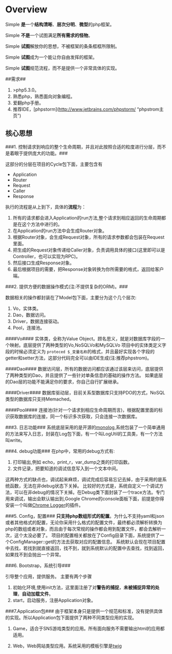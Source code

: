 # Overview #

Simple **是**一个**结构清晰**、**层次分明**、**微型**的php框架。  

Simple **不是**一个试图满足**所有需求的怪物**。  

Simple **试图**解放你的思想，不被框架的条条框框所限制。  

Simple **试图**成为一个能让你自由发挥的框架。

Simple **试图**规范流程，而不是提供一个非常具体的实现。

##需求##


1. \>php5.3.0。
2. 熟悉php，熟悉面向对象编程。
3. 爱翻php手册。
4. 推荐IDE，[phpstorm](http://www.jetbrains.com/phpstorm/ “phpstrom主页”)



## 核心思想 ##


###1. 控制请求到响应的整个生命周期，并且对此按照合适的粒度进行分层，而不是着眼于提供庞大的功能。###

这部分的分层在项目的Cycle包下面，主要包含有

- Application
- Router
- Request
- Caller
- Response

执行的流程是从上到下，具体的**流程**为：

1. 所有的请求都会进入Application的run方法,整个请求到相应返回的生命周期都是在这个方法中进行的。
2. 在Application的run方法中会生成Router对象。
3. 根据Router对象，会生成Request对象，所有的请求参数都会包装在Request里面。
4. 把生成的Request对象传递给Caller对象，负责调用具体的接口(这里即可以是Controller，也可以实现为RPC)。
5. 然后接口生成Response对象。
6. 最后根据项目的需要，把Response对象转换为你所需要的格式，返回给客户端。

###2. 提供方便的数据操作模式(注:不提供复杂的ORM)。###

数据相关的操作都封装在了Model包下面，主要分为这个几个层次: 

1. Vo，实体类。
2. Dao，数据访问。
3. Driver，数据连接驱动。
4. Pool，连接池。

####Vo####
实体类，全称为Value Object。顾名思义，就是对数据库字段的一个映射。底层提供了两种类型的Vo,NoSQLVo和MySQLVo
项目中的实体类定义字段的时候必须定义为 ` proteced $_变量名称 `的格式，并且最好实现各个字段的getter和setter方法，这部分代码完全可以由IDE生成(注:推荐phpstrom)。

####Dao####
数据访问层，所有的数据访问都应该通过该层来访问，底层提供了两种类型的Dao，并且提供了一些针对单条信息的基础的操作方法。 如果底层的Dao层的功能不能满足你的要求，你自己自行扩展继承。

####Driver####
数据库驱动层，目前关系型数据库只支持PDO的方式，NoSQL类型的数据库只支持Memached。

####Pool####
连接池(针对一个请求到相应生命周期而言)，根据配置里面的标识获取数据库的连接，同一个标识多次获取，只会连接一次数据库。

###3. 日志功能###
系统底层采用的是开源的[monolog](https://github.com/Seldaek/monolog),系统包装了一个简单通用的方法来写入日志，封装在Log包下面，有一个叫LogUtil的工具类，有一个方法叫write。

###4. debug功能###
在php中，常用的debug方式有:

1. 打印输出,例如 echo，print_r，var_dump之类的打印函数。
2. 文件记录，把要知道的调试信息写入到一个文本中间。

这两种方式的缺点也，调试起来麻烦，调试完成后容易忘记去掉，由于采用的是系统函数，无法在非debug状态下关掉。
比较好的方式是，系统自定义一个调试方法，可以在非debug的情况下关掉。在Debug类下面封装了一个trace方法。专门用来调试，输出会默认输出到,Google Chrome的console面板下面，前提是你得安装一个叫做[Chrome Logger](https://chrome.google.com/webstore/detail/chrome-logger/noaneddfkdjfnfdakjjmocngnfkfehhd)的插件。

###5. Config，配置###
**只支持php数组形式的配置**。为什么不支持yaml和json或者其他格式的配置，无论你采用什么格式的配置文件，最终都必须解析转换为php的数组或者对象，而且由于每次常规的操作都会用到配置文件，都会去解析一次，这个太没必要了。
项目的配置相关都放在了Config目录下面，系统提供了一个ConfigManager::get的方法去获取对应的配置信息。
系统默认会现在项目配置中去找，若找到就直接返回，找不到，就到系统默认的配置中去查找，找到返回，如果找不到会抛出一个异常。

###6. Bootstrap，系统引导###

引导整个应用，提供服务。
主要有两个步骤

1. 初始化环境,使用init方法，这里面注册了对**警告的捕捉**，**未被捕捉异常的处理**，**自动加载文件**。
2. start，启动服务，注册Application对象。

###7.Application包###
由于框架本身只是提供一个规范和标准，没有提供具体的实现。所以Application包下面提供了两种不同类型应用的实现。

1. Game，适合于SNS游戏类型的应用。所有面向服务不需要输出html的应用都适用。

2. Web，Web网站类型应用。系统采用的模板引擎是[twig](http://twig.sensiolabs.org/ "twig模板引擎主页")








